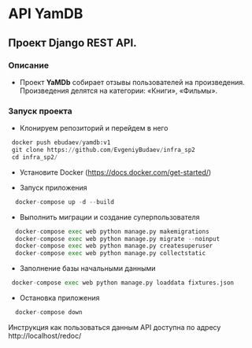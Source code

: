 # API YamDB

## Проект Django REST API.

### Описание

- Проект **YaMDb** собирает отзывы пользователей на произведения. Произведения делятся на категории: «Книги», «Фильмы».

### Запуск проекта

- Клонируем репозиторий и перейдем в него
```python
 docker push ebudaev/yamdb:v1
 git clone https://github.com/EvgeniyBudaev/infra_sp2
 cd infra_sp2/
```

- Установите Docker (https://docs.docker.com/get-started/)

- Запуск приложения

```python
  docker-compose up -d --build
```

- Выполнить миграции и создание суперпользователя

```python
  docker-compose exec web python manage.py makemigrations
  docker-compose exec web python manage.py migrate --noinput
  docker-compose exec web python manage.py createsuperuser
  docker-compose exec web python manage.py collectstatic
```

- Заполнение базы начальными данными

```python
 docker-compose exec web python manage.py loaddata fixtures.json
```

- Остановка приложения

```python
  docker-compose down
```

Инструкция как пользоваться данным API доступна по адресу http://localhost/redoc/